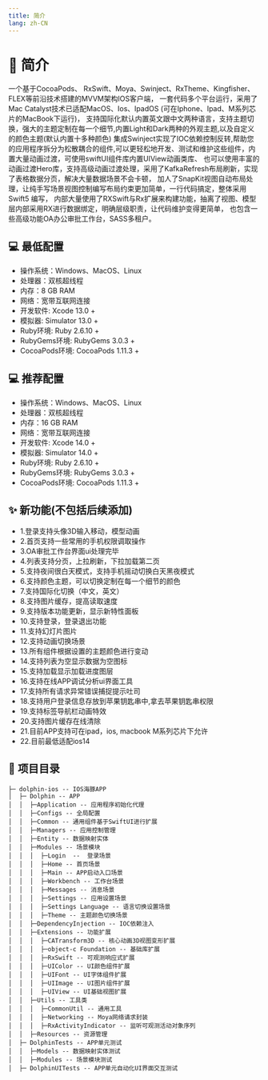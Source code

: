 ```yaml
---
title: 简介
lang: zh-CN
---
```


# 📄 简介
一个基于CocoaPods、 RxSwift、Moya、Swinject、RxTheme、Kingfisher、FLEX等前沿技术搭建的MVVM架构IOS客户端，
一套代码多个平台运行，采用了Mac Catalyst技术已适配MacOS、Ios、IpadOS (可在Iphone、Ipad、M系列芯片的MacBook下运行)，
支持国际化默认内置英文跟中文两种语言，支持主题切换，强大的主题定制在每一个细节,内置Light和Dark两种的外观主题,以及自定义的颜色主题(默认内置十多种颜色)
集成Swinject实现了IOC依赖控制反转,帮助您的应用程序拆分为松散耦合的组件,可以更轻松地开发、测试和维护这些组件，内置大量动画过渡，可使用swiftUI组件库内置UIView动画类库、
也可以使用丰富的动画过渡Hero库，支持高级动画过渡处理，采用了KafkaRefresh布局刷新，实现了表格数据分页，解决大量数据场景不会卡顿，
加人了SnapKit视图自动布局处理，让纯手写场景视图控制编写布局约束更加简单，一行代码搞定，整体采用 Swift5 编写，
内部大量使用了RXSwift与Rx扩展来构建功能，抽离了视图、模型层内部采用RX进行数据绑定，明确层级职责，让代码维护变得更简单，
也包含一些高级功能OA办公审批工作台，SASS多租户。

## 💻 最低配置
- 操作系统：Windows、MacOS、Linux
- 处理器：双核超线程
- 内存：8 GB RAM
- 网络：宽带互联网连接
- 开发软件: Xcode 13.0 +
- 模拟器: Simulator 13.0 +
- Ruby环境: Ruby 2.6.10 +
- RubyGems环境: RubyGems 3.0.3 +
- CocoaPods环境: CocoaPods 1.11.3 +

## 💻 推荐配置
- 操作系统：Windows、MacOS、Linux
- 处理器：双核超线程
- 内存：16 GB RAM
- 网络：宽带互联网连接
- 开发软件: Xcode 14.0 +
- 模拟器: Simulator 14.0 +
- Ruby环境: Ruby 2.6.10 +
- RubyGems环境: RubyGems 3.0.3 +
- CocoaPods环境: CocoaPods 1.11.3 +

## ✨ 新功能(不包括后续添加)
- 1.登录支持头像3D输入移动，模型动画
- 2.首页支持一些常用的手机权限调取操作
- 3.OA审批工作台界面ui处理完毕
- 4.列表支持分页，上拉刷新，下拉加载第二页
- 5.支持夜间很白天模式，支持手机摇动切换白天黑夜模式
- 6.支持颜色主题，可以切换定制在每一个细节的颜色
- 7.支持国际化切换（中文，英文）
- 8.支持图片缓存，提高读取速度
- 9.支持版本功能更新，显示新特性面板
- 10.支持登录，登录退出功能
- 11.支持幻灯片图片
- 12.支持动画切换场景
- 13.所有组件根据设置的主题颜色进行变动
- 14.支持列表为空显示数据为空图标
- 15.支持加载显示加载进度图层
- 16.支持在线APP调试分析ui界面工具
- 17.支持所有请求异常错误捕捉提示吐司
- 18.支持用户登录信息存放到苹果钥匙串中,拿去苹果钥匙串权限
- 19.支持标签导航栏动画特效
- 20.支持图片缓存在线清除
- 21.目前APP支持可在ipad，ios, macbook M系列芯片下允许
- 22.目前最低适配ios14

## 🔨 项目目录
```
├─ dolphin-ios -- IOS海豚APP
│  ├─ Dolphin -- APP
│  │  ├─Application -- 应用程序初始化代理
│  │  ├─Configs -- 全局配置
│  │  ├─Common -- 通用组件基于SwiftUI进行扩展
│  │  ├─Managers -- 应用控制管理
│  │  ├─Entity -- 数据映射实体
│  │  ├─Modules -- 场景模块
│  │  │  ├─Login  --  登录场景
│  │  │  ├─Home -- 首页场景
│  │  │  ├─Main -- APP启动入口场景
│  │  │  ├─Workbench -- 工作台场景
│  │  │  ├─Messages -- 消息场景
│  │  │  ├─Settings -- 应用设置场景
│  │  │  ├─Settings Language -- 语言切换设置场景
│  │  │  ├─Theme -- 主题颜色切换场景
│  │  ├─DependencyInjection -- IOC依赖注入
│  │  ├─Extensions -- 功能扩展
│  │  │  ├─CATransform3D -- 核心动画3D视图变形扩展
│  │  │  ├─object-c Foundation -- 基础库扩展
│  │  │  ├─RxSwift -- 可观测响应式扩展
│  │  │  ├─UIColor -- UI颜色组件扩展
│  │  │  ├─UIFont -- UI字体组件扩展
│  │  │  ├─UIImage -- UI图片组件扩展
│  │  │  ├─UIView -- UI基础视图扩展
│  │  ├─Utils -- 工具类
│  │  │  ├─CommonUtil -- 通用工具
│  │  │  ├─Networking -- Moya网络请求封装
│  │  │  ├─RxActivityIndicator -- 监听可观测活动对象序列
│  │  ├─Resources -- 资源管理
│  ├─ DolphinTests -- APP单元测试
│  │  ├─Models -- 数据映射实体测试
│  │  ├─Modules -- 场景模块测试
│  ├─ DolphinUITests -- APP单元自动化UI界面交互测试
```
